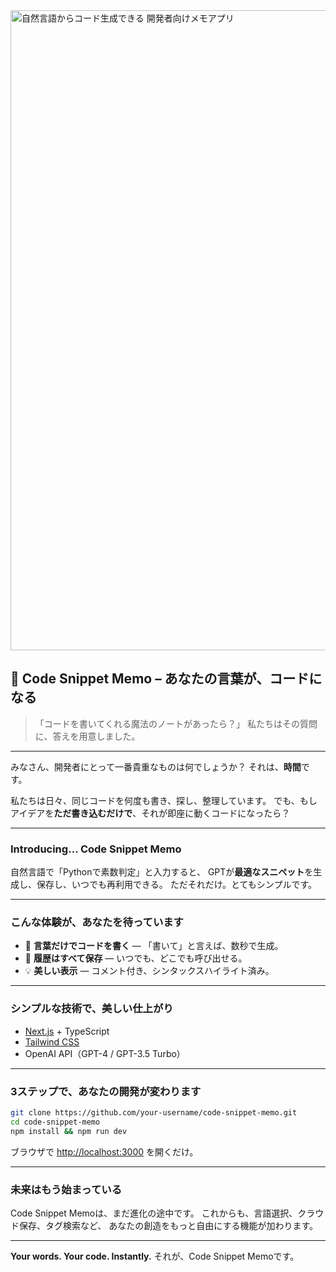 <img width="1536" height="1024" alt="自然言語からコード生成できる 開発者向けメモアプリ" src="https://github.com/user-attachments/assets/d38bb9ff-ca8e-4c3c-ae20-5efc894fe78d" />


## 🍏 Code Snippet Memo – あなたの言葉が、コードになる

> 「コードを書いてくれる魔法のノートがあったら？」
> 私たちはその質問に、答えを用意しました。

---

みなさん、開発者にとって一番貴重なものは何でしょうか？
それは、**時間**です。

私たちは日々、同じコードを何度も書き、探し、整理しています。
でも、もしアイデアを**ただ書き込むだけで**、それが即座に動くコードになったら？

---

### Introducing… **Code Snippet Memo**

自然言語で「Pythonで素数判定」と入力すると、
GPTが**最適なスニペット**を生成し、保存し、いつでも再利用できる。
ただそれだけ。とてもシンプルです。

---

### こんな体験が、あなたを待っています

* 💬 **言葉だけでコードを書く** — 「書いて」と言えば、数秒で生成。
* 🧠 **履歴はすべて保存** — いつでも、どこでも呼び出せる。
* 💡 **美しい表示** — コメント付き、シンタックスハイライト済み。

---

### シンプルな技術で、美しい仕上がり

* [Next.js](https://nextjs.org/) + TypeScript
* [Tailwind CSS](https://tailwindcss.com/)
* OpenAI API（GPT-4 / GPT-3.5 Turbo）

---

### 3ステップで、あなたの開発が変わります

```bash
git clone https://github.com/your-username/code-snippet-memo.git
cd code-snippet-memo
npm install && npm run dev
```

ブラウザで [http://localhost:3000](http://localhost:3000) を開くだけ。

---

### 未来はもう始まっている

Code Snippet Memoは、まだ進化の途中です。
これからも、言語選択、クラウド保存、タグ検索など、
あなたの創造をもっと自由にする機能が加わります。

---

**Your words. Your code. Instantly.**
それが、Code Snippet Memoです。
